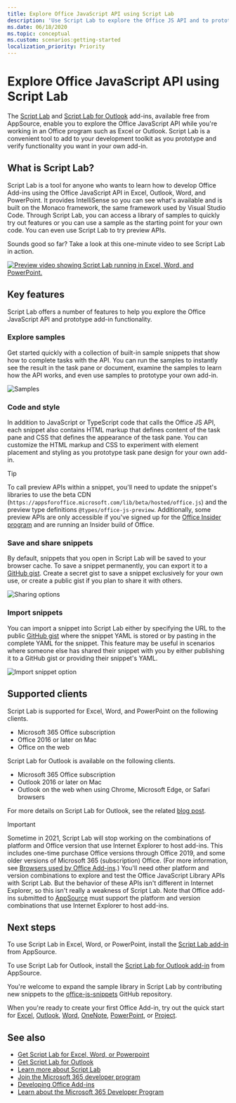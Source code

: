 ```yaml
---
title: Explore Office JavaScript API using Script Lab
description: 'Use Script Lab to explore the Office JS API and to prototype functionality.'
ms.date: 06/18/2020
ms.topic: conceptual
ms.custom: scenarios:getting-started
localization_priority: Priority
---
```


# Explore Office JavaScript API using Script Lab

The [Script Lab](https://appsource.microsoft.com/product/office/WA104380862) and [Script Lab for Outlook](https://appsource.microsoft.com/product/office/WA200001603) add-ins, available free from AppSource, enable you to explore the Office JavaScript API while you're working in an Office program such as Excel or Outlook. Script Lab is a convenient tool to add to your development toolkit as you prototype and verify functionality you want in your own add-in.

## What is Script Lab?

Script Lab is a tool for anyone who wants to learn how to develop Office Add-ins using the Office JavaScript API in Excel, Outlook, Word, and PowerPoint. It provides IntelliSense so you can see what's available and is built on the Monaco framework, the same framework used by Visual Studio Code. Through Script Lab, you can access a library of samples to quickly try out features or you can use a sample as the starting point for your own code. You can even use Script Lab to try preview APIs.

Sounds good so far? Take a look at this one-minute video to see Script Lab in action.

[![Preview video showing Script Lab running in Excel, Word, and PowerPoint.](../images/screenshot-wide-youtube.png 'Script Lab preview video')](https://aka.ms/scriptlabvideo)

## Key features

Script Lab offers a number of features to help you explore the Office JavaScript API and prototype add-in functionality.

### Explore samples

Get started quickly with a collection of built-in sample snippets that show how to complete tasks with the API. You can run the samples to instantly see the result in the task pane or document, examine the samples to learn how the API works, and even use samples to prototype your own add-in.

![Samples](../images/script-lab-samples.jpg)

### Code and style

In addition to JavaScript or TypeScript code that calls the Office JS API, each snippet also contains HTML markup that defines content of the task pane and CSS that defines the appearance of the task pane. You can customize the HTML markup and CSS to experiment with element placement and styling as you prototype task pane design for your own add-in.

> [!TIP]
> To call preview APIs within a snippet, you'll need to update the snippet's libraries to use the beta CDN (`https://appsforoffice.microsoft.com/lib/beta/hosted/office.js`) and the preview type definitions `@types/office-js-preview`. Additionally, some preview APIs are only accessible if you've signed up for the [Office Insider program](https://insider.office.com) and are running an Insider build of Office.

### Save and share snippets

By default, snippets that you open in Script Lab will be saved to your browser cache. To save a snippet permanently, you can export it to a [GitHub gist](https://gist.github.com). Create a secret gist to save a snippet exclusively for your own use, or create a public gist if you plan to share it with others.

![Sharing options](../images/script-lab-share.jpg)

### Import snippets

You can import a snippet into Script Lab either by specifying the URL to the public [GitHub gist](https://gist.github.com) where the snippet YAML is stored or by pasting in the complete YAML for the snippet. This feature may be useful in scenarios where someone else has shared their snippet with you by either publishing it to a GitHub gist or providing their snippet's YAML.

![Import snippet option](../images/script-lab-import-snippet.jpg)

## Supported clients

Script Lab is supported for Excel, Word, and PowerPoint on the following clients.

- Microsoft 365 Office subscription
- Office 2016 or later on Mac
- Office on the web

Script Lab for Outlook is available on the following clients.

- Microsoft 365 Office subscription
- Outlook 2016 or later on Mac
- Outlook on the web when using Chrome, Microsoft Edge, or Safari browsers

For more details on Script Lab for Outlook, see the related [blog post](https://developer.microsoft.com/outlook/blogs/script-lab-now-supports-outlook/).

> [!IMPORTANT]
> Sometime in 2021, Script Lab will stop working on the combinations of platform and Office version that use Internet Explorer to host add-ins. This includes one-time purchase Office versions through Office 2019, and some older versions of Microsoft 365 (subscription) Office. (For more information, see [Browsers used by Office Add-ins](../concepts/browsers-used-by-office-web-add-ins.md).) You'll need other platform and version combinations to explore and test the Office JavaScript Library APIs with Script Lab. But the behavior of these APIs isn't different in Internet Explorer, so this isn't really a weakness of Script Lab. Note that Office add-ins submitted to [AppSource](/office/dev/store/submit-to-appsource-via-partner-center) must support the platform and version combinations that use Internet Explorer to host add-ins.

## Next steps

To use Script Lab in Excel, Word, or PowerPoint, install the [Script Lab add-in](https://appsource.microsoft.com/product/office/WA104380862) from AppSource. 

To use Script Lab for Outlook, install the [Script Lab for Outlook add-in](https://appsource.microsoft.com/product/office/wa200001603) from AppSource.

You're welcome to expand the sample library in Script Lab by contributing new snippets to the [office-js-snippets](https://github.com/OfficeDev/office-js-snippets#office-js-snippets) GitHub repository.

When you're ready to create your first Office Add-in, try out the quick start for [Excel](../quickstarts/excel-quickstart-jquery.md), [Outlook](../quickstarts/outlook-quickstart.md), [Word](../quickstarts/word-quickstart.md), [OneNote](../quickstarts/onenote-quickstart.md), [PowerPoint](../quickstarts/powerpoint-quickstart.md), or [Project](../quickstarts/project-quickstart.md).

## See also

- [Get Script Lab for Excel, Word, or Powerpoint](https://appsource.microsoft.com/product/office/WA104380862)
- [Get Script Lab for Outlook](https://appsource.microsoft.com/product/office/wa200001603)
- [Learn more about Script Lab](https://github.com/OfficeDev/script-lab#script-lab-a-microsoft-garage-project)
- [Join the Microsoft 365 developer program](https://developer.microsoft.com/office/dev-program)
- [Developing Office Add-ins](../develop/develop-overview.md)
- [Learn about the Microsoft 365 Developer Program](https://developer.microsoft.com/microsoft-365/dev-program)

